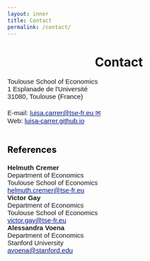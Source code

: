 ```yaml
---
layout: inner
title: Contact
permalink: /contact/
---
```


<head>
<link rel="shortcut icon" type="image/png" href="/favicon2.png">
</head>

# <center> Contact </center>

<div style="font-size:15px;font-family: 'Source Sans Pro', sans-serif"> Toulouse School of Economics </div>
<div style="font-size:15px;font-family: 'Source Sans Pro', sans-serif"> 1 Esplanade de l'Université </div>
<div style="font-size:15px;font-family: 'Source Sans Pro', sans-serif; margin-bottom: 20px;">  31080, Toulouse (France) </div>
<div style="font-size:15px;font-family: 'Source Sans Pro', sans-serif"> E-mail: <a style="color: #081b88" href= "mailto:luisa.carrer@tse-fr.eu">luisa.carrer@tse-fr.eu &#9993;</a> </div>
<div style="font-size:15px;font-family: 'Source Sans Pro', sans-serif"> Web: <a style="color: #081b88" href="https://luisa-carrer.github.io">luisa-carrer.github.io</a> </div>

<p>&nbsp;
</p>

<div style="font-weight: bold; font-size: 20px; color: black; margin-bottom: 20px;">References</div>

<div class="row">
    <div class="col-md-4" style="font-size:15px;font-family: 'Source Sans Pro', sans-serif">
        <strong>Helmuth Cremer</strong>
        <br>Department of Economics
        <br>Toulouse School of Economics
        <br><a style="color: #081b88" href="mailto:helmuth.cremer@tse-fr.eu">helmuth.cremer@tse-fr.eu</a>
    </div>
    <div class="col-md-4" style="font-size:15px;font-family: 'Source Sans Pro', sans-serif">
        <strong>Victor Gay</strong>
        <br>Department of Economics
        <br>Toulouse School of Economics
        <br><a style="color: #081b88" href="mailto:victor.gay@tse-fr.eu">victor.gay@tse-fr.eu</a>
    </div>
    <div class="col-md-4" style="font-size:15px;font-family: 'Source Sans Pro', sans-serif">
        <strong>Alessandra Voena</strong>
        <br>Department of Economics
        <br>Stanford University
        <br><a style="color: #081b88" href="mailto:avoena@stanford.edu">avoena@stanford.edu</a>
    </div>
</div>










